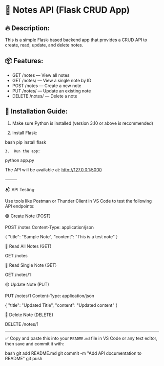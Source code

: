 # 📝 Notes API (Flask CRUD App)

## 🔥 Description:
This is a simple Flask-based backend app that provides a CRUD API to create, read, update, and delete notes.

## 📦 Features:
- GET /notes — View all notes  
- GET /notes/<id> — View a single note by ID  
- POST /notes — Create a new note  
- PUT /notes/<id> — Update an existing note  
- DELETE /notes/<id> — Delete a note  

## 🚀 Installation Guide:

1. Make sure Python is installed (version 3.10 or above is recommended)

2. Install Flask:

bash
pip install flask

	3.	Run the app:

python app.py

The API will be available at:
http://127.0.0.1:5000

⸻

📬 API Testing:

Use tools like Postman or Thunder Client in VS Code to test the following API endpoints:

🟢 Create Note (POST)

POST /notes
Content-Type: application/json

{
  "title": "Sample Note",
  "content": "This is a test note"
}

🔵 Read All Notes (GET)

GET /notes

🔵 Read Single Note (GET)

GET /notes/1

🟡 Update Note (PUT)

PUT /notes/1
Content-Type: application/json

{
  "title": "Updated Title",
  "content": "Updated content"
}

🔴 Delete Note (DELETE)

DELETE /notes/1

---

✅ Copy and paste this into your `README.md` file in VS Code or any text editor, then save and commit it with:

bash
git add README.md
git commit -m "Add API documentation to README"
git push
